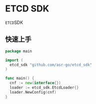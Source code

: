 # ETCD SDK

`ETCD`SDK

## 快速上手

``` go
package main

import (
  etcd_sdk "github.com/asr-go/etcd_sdk"
)

func main() {
  cnf := new(interface{})
  loader := etcd_sdk.EtcdLoader{}
  loader.NewConfig(cnf)
}
```
